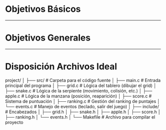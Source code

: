 # Objetivos Básicos


---
# Objetivos Generales


---
# Disposición Archivos Ideal
project/
│
├── src/                     # Carpeta para el código fuente
│   ├── main.c               # Entrada principal del programa
│   ├── grid.c               # Lógica del tablero (dibujar el grid)
│   ├── snake.c              # Lógica de la serpiente (movimiento, colisión, etc.)
│   ├── apple.c              # Lógica de la manzana (posición, reaparición)
│   ├── score.c              # Sistema de puntuación
│   ├── ranking.c            # Gestión del ranking de puntajes
│   └── events.c             # Manejo de eventos (teclado, salir del juego)
│
├── include/                 # Encabezados
│   ├── grid.h
│   ├── snake.h
│   ├── apple.h
│   ├── score.h
│   ├── ranking.h
│   └── events.h
│
└── Makefile                 # Archivo para compilar el proyecto
